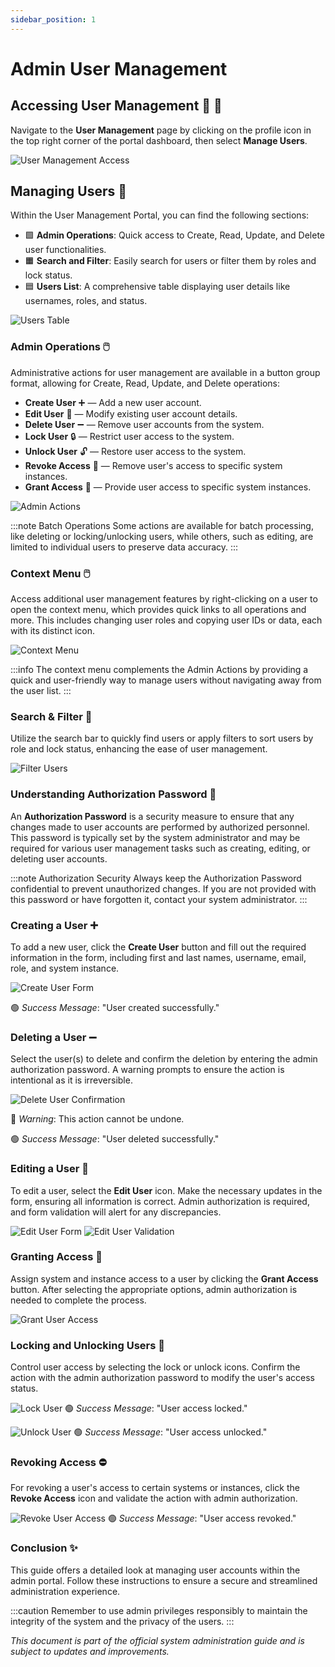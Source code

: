 ```yaml
---
sidebar_position: 1
---
```


# Admin User Management

## Accessing User Management :busts_in_silhouette: :door:

Navigate to the **User Management** page by clicking on the profile icon in the top right corner of the portal dashboard, then select **Manage Users**.

![User Management Access](assets/main-page-account-open-manage-usres-and-my-account.png)

## Managing Users :wrench:

Within the User Management Portal, you can find the following sections:

- :green_square: **Admin Operations**: Quick access to Create, Read, Update, and Delete user functionalities.
- :orange_square: **Search and Filter**: Easily search for users or filter them by roles and lock status.
- :blue_square: **Users List**: A comprehensive table displaying user details like usernames, roles, and status.

![Users Table](assets/users-landing-portal.png)

### Admin Operations :computer_mouse:

Administrative actions for user management are available in a button group format, allowing for Create, Read, Update, and Delete operations:

- **Create User** :heavy_plus_sign: — Add a new user account.
- **Edit User** :memo: — Modify existing user account details.
- **Delete User** :heavy_minus_sign: — Remove user accounts from the system.
- **Lock User** :lock: — Restrict user access to the system.
- **Unlock User** :unlock: — Restore user access to the system.
- **Revoke Access** :no_entry_sign: — Remove user's access to specific system instances.
- **Grant Access** :key: — Provide user access to specific system instances.

![Admin Actions](assets/actions-items-by-default-disabled-some.png)

:::note Batch Operations
Some actions are available for batch processing, like deleting or locking/unlocking users, while others, such as editing, are limited to individual users to preserve data accuracy.
:::

### Context Menu :computer_mouse:

Access additional user management features by right-clicking on a user to open the context menu, which provides quick links to all operations and more. This includes changing user roles and copying user IDs or data, each with its distinct icon.

![Context Menu](assets/users-landing-portal-context-menu-open.png)

:::info
The context menu complements the Admin Actions by providing a quick and user-friendly way to manage users without navigating away from the user list.
:::

### Search & Filter :mag_right:

Utilize the search bar to quickly find users or apply filters to sort users by role and lock status, enhancing the ease of user management.

![Filter Users](assets/users-landing-portal-filter.png)

### Understanding Authorization Password :closed_lock_with_key:

An **Authorization Password** is a security measure to ensure that any changes made to user accounts are performed by authorized personnel. This password is typically set by the system administrator and may be required for various user management tasks such as creating, editing, or deleting user accounts.

:::note Authorization Security
Always keep the Authorization Password confidential to prevent unauthorized changes. If you are not provided with this password or have forgotten it, contact your system administrator.
:::

### Creating a User :heavy_plus_sign:

To add a new user, click the **Create User** button and fill out the required information in the form, including first and last names, username, email, role, and system instance.

![Create User Form](assets/users-landing-portal-create-user.png)

🟢 _Success Message_: "User created successfully."

### Deleting a User :heavy_minus_sign:

Select the user(s) to delete and confirm the deletion by entering the admin authorization password. A warning prompts to ensure the action is intentional as it is irreversible.

![Delete User Confirmation](assets/users-landing-portal-delete-user.png)

🔴 _Warning_: This action cannot be undone.

🟢 _Success Message_: "User deleted successfully."

### Editing a User :memo:

To edit a user, select the **Edit User** icon. Make the necessary updates in the form, ensuring all information is correct. Admin authorization is required, and form validation will alert for any discrepancies.

![Edit User Form](assets/users-landing-portal-edit-user.png)
![Edit User Validation](assets/users-landing-portal-edit-user-validation.png)

### Granting Access :key:

Assign system and instance access to a user by clicking the **Grant Access** button. After selecting the appropriate options, admin authorization is needed to complete the process.

![Grant User Access](assets/users-landing-portal-grant-access.png)

### Locking and Unlocking Users :lock_with_ink_pen:

Control user access by selecting the lock or unlock icons. Confirm the action with the admin authorization password to modify the user's access status.

![Lock User](assets/users-landing-portal-lock-user.png)
🟢 _Success Message_: "User access locked."

![Unlock User](assets/users-landing-portal-unlock-user.png)
🟢 _Success Message_: "User access unlocked."

### Revoking Access :no_entry:

For revoking a user's access to certain systems or instances, click the **Revoke Access** icon and validate the action with admin authorization.

![Revoke User Access](assets/users-landing-portal-revoke-access.png)
🟢 _Success Message_: "User access revoked."

### Conclusion :sparkles:

This guide offers a detailed look at managing user accounts within the admin portal. Follow these instructions to ensure a secure and streamlined administration experience.

:::caution
Remember to use admin privileges responsibly to maintain the integrity of the system and the privacy of the users.
:::

_This document is part of the official system administration guide and is subject to updates and improvements._
